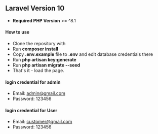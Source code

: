 ##  Laravel Version 10
- __Required PHP Version__ >= ^8.1

#### How to use
- Clone the repository with 
- Run __composer install__
- Copy __.env.example__ file to __.env__ and edit database credentials there
- Run __php artisan key:generate__
- Run __php artisan migrate --seed__
- That's it - load the page.

#### login credential for admin  
- Email: admin@gmail.com
- Password: 123456

#### login credential for User  
- Email: customer@gmail.com
- Password: 123456
